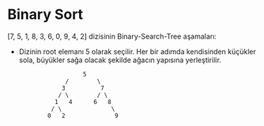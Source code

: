 # Binary  Sort

[7, 5, 1, 8, 3, 6, 0, 9, 4, 2] dizisinin Binary-Search-Tree aşamaları:



 - Dizinin root elemanı 5 olarak seçilir. Her bir adımda kendisinden küçükler sola, büyükler sağa olacak şekilde ağacın yapısına yerleştirilir.
            
                         5 
                    /        \
                   3          7  
                  / \        / \ 
                 1   4      6   8        
                / \              \     
               0   2              9       
               
              
